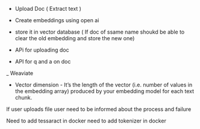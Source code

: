 - Upload Doc ( Extract text )
- Create embeddings using open ai 
- store it in vector database ( If doc of ssame name shoukd be able to clear the old embedding and store the new one)

- APi for uploading doc
- API for q and a on doc




_ Weaviate
- Vector dimension - It’s the length of the vector (i.e. number of values in the embedding array) produced by your embedding model for each text chunk.


If user uploads file user need to be informed about the process and failure


Need to add tessaract in docker
need to add tokenizer in docker